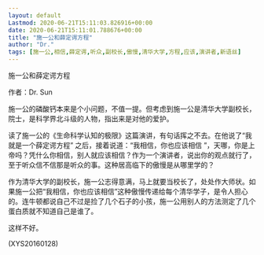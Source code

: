 ```yaml
---
layout: default
Lastmod: 2020-06-21T15:11:03.826916+00:00
date: 2020-06-21T15:11:01.788676+00:00
title: "施一公和薛定谔方程"
author: "Dr."
tags: [施一公,相信,薛定谔,听众,副校长,傲慢,清华大学,方程,应该,演讲者,新语丝]
---
```


施一公和薛定谔方程

作者：Dr. Sun

施一公的磷酸钙本来是个小问题，不值一提。但考虑到施一公是清华大学副校长，院士，是科学界北斗级的人物，指出来是对他的爱护。

读了施一公的《生命科学认知的极限》这篇演讲，有句话挥之不去。在他说了“我就是一个薛定谔方程” 之后，接着说道：“我相信，你也应该相信 ”，天哪，你是上帝吗？凭什么你相信，别人就应该相信？作为一个演讲者，说出你的观点就行了，至于听众信不信那是听众的事。这种居高临下的傲慢是从哪里学的？

作为清华大学的副校长，施一公志得意满，马上就要当校长了，处处作大师状。如果施一公把“我相信，你也应该相信”这种傲慢传递给每个清华学子，是令人担心的。连牛顿都说自己不过是捡了几个石子的小孩，施一公用别人的方法测定了几个蛋白质就不知道自己是谁了。

这样不好。

(XYS20160128)

